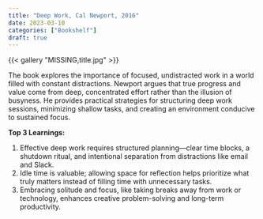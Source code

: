 ```yaml
---
title: "Deep Work, Cal Newport, 2016"
date: 2023-03-10
categories: ["Bookshelf"]
draft: true
---
```


{{< gallery "MISSING,title.jpg" >}}

The book explores the importance of focused, undistracted work in a world filled with constant distractions. Newport argues that true progress and value come from deep, concentrated effort rather than the illusion of busyness. He provides practical strategies for structuring deep work sessions, minimizing shallow tasks, and creating an environment conducive to sustained focus.

**Top 3 Learnings:**

1. Effective deep work requires structured planning—clear time blocks, a shutdown ritual, and intentional separation from distractions like email and Slack.
2. Idle time is valuable; allowing space for reflection helps prioritize what truly matters instead of filling time with unnecessary tasks.
3. Embracing solitude and focus, like taking breaks away from work or technology, enhances creative problem-solving and long-term productivity.

